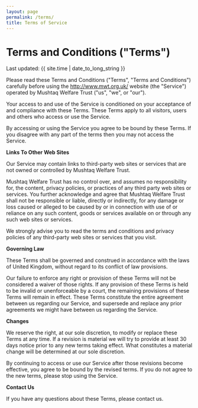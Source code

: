 ```yaml
---
layout: page
permalink: /terms/
title: Terms of Service
---
```


# Terms and Conditions ("Terms")

Last updated: {{ site.time | date_to_long_string }}

Please read these Terms and Conditions ("Terms", "Terms and Conditions") carefully before using the http://www.mwt.org.uk/ website (the "Service") operated by Mushtaq Welfare Trust ("us", "we", or "our").

Your access to and use of the Service is conditioned on your acceptance of and compliance with these Terms. These Terms apply to all visitors, users and others who access or use the Service.

By accessing or using the Service you agree to be bound by these Terms. If you disagree with any part of the terms then you may not access the Service.


**Links To Other Web Sites**

Our Service may contain links to third-party web sites or services that are not owned or controlled by Mushtaq Welfare Trust.

Mushtaq Welfare Trust has no control over, and assumes no responsibility for, the content, privacy policies, or practices of any third party web sites or services. You further acknowledge and agree that Mushtaq Welfare Trust shall not be responsible or liable, directly or indirectly, for any damage or loss caused or alleged to be caused by or in connection with use of or reliance on any such content, goods or services available on or through any such web sites or services.

We strongly advise you to read the terms and conditions and privacy policies of any third-party web sites or services that you visit.


**Governing Law**

These Terms shall be governed and construed in accordance with the laws of United Kingdom, without regard to its conflict of law provisions.

Our failure to enforce any right or provision of these Terms will not be considered a waiver of those rights. If any provision of these Terms is held to be invalid or unenforceable by a court, the remaining provisions of these Terms will remain in effect. These Terms constitute the entire agreement between us regarding our Service, and supersede and replace any prior agreements we might have between us regarding the Service.

**Changes**

We reserve the right, at our sole discretion, to modify or replace these Terms at any time. If a revision is material we will try to provide at least 30 days notice prior to any new terms taking effect. What constitutes a material change will be determined at our sole discretion.

By continuing to access or use our Service after those revisions become effective, you agree to be bound by the revised terms. If you do not agree to the new terms, please stop using the Service.

**Contact Us**

If you have any questions about these Terms, please contact us.